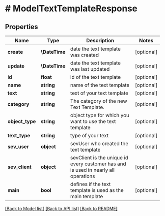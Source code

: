 # # ModelTextTemplateResponse

## Properties

Name | Type | Description | Notes
------------ | ------------- | ------------- | -------------
**create** | **\DateTime** | date the text template was created | [optional]
**update** | **\DateTime** | date the text template was last updated | [optional]
**id** | **float** | id of the text template | [optional]
**name** | **string** | name of the text template | [optional]
**text** | **string** | text of your text template | [optional]
**category** | **string** | The category of the new Text Template. | [optional]
**object_type** | **string** | object type for which you want to use the text template | [optional]
**text_type** | **string** | type of your text | [optional]
**sev_user** | **object** | sevUser who created the text template | [optional]
**sev_client** | **object** | sevClient is the unique id every customer has and is used in nearly all operations | [optional]
**main** | **bool** | defines if the text template is used as the main template | [optional]

[[Back to Model list]](../../README.md#models) [[Back to API list]](../../README.md#endpoints) [[Back to README]](../../README.md)
